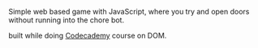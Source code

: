 Simple web based game with JavaScript, where you try and open doors without running into the chore bot.

built while doing <a href="https://www.codecademy.com" target="_blank">Codecademy</a> course on DOM.
